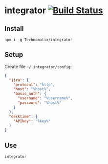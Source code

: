 # integrator [![Build Status][ci-img]][ci]

[ci-img]:  https://travis-ci.org/Technomatix/integrator.svg
[ci]:      https://travis-ci.org/Technomatix/integrator

## Install

    npm i -g Technomatix/integrator

## Setup


Create file `~/.integrator/config`: 
```json
{
  "jira": {
    "protocol": "http",
    "host": "%host%",
    "basic_auth": {
      "username": "%username%",
      "password": "%host%"
    }
  },
  "desktime": {
    "APIkey": "%key%"
  }
}
```

## Use

    integrator